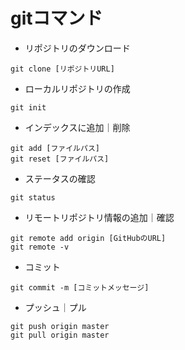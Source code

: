 # gitコマンド

* リポジトリのダウンロード

```
git clone [リポジトリURL]
```

* ローカルリポジトリの作成

```
git init
```

* インデックスに追加｜削除

```
git add [ファイルパス]
git reset [ファイルパス]
```

* ステータスの確認

```
git status
```

* リモートリポジトリ情報の追加｜確認

```
git remote add origin [GitHubのURL]
git remote -v
```

* コミット

```
git commit -m [コミットメッセージ]
```

* プッシュ｜プル

```
git push origin master
git pull origin master
```
